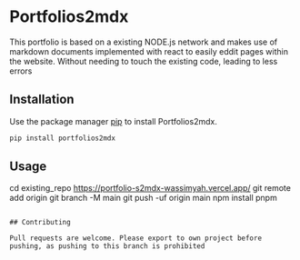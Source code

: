 # Portfolios2mdx

This portfolio is based on a existing NODE.js network and makes use of markdown documents 
implemented with react to easily eddit pages within the website. 
Without needing to touch the existing code, leading to less errors

## Installation

Use the package manager [pip](https://portfolio-s2mdx-wassimyah.vercel.app/) to install Portfolios2mdx.

```bash
pip install portfolios2mdx
```

## Usage

cd existing_repo https://portfolio-s2mdx-wassimyah.vercel.app/
git remote add origin 
git branch -M main
git push -uf origin main
npm install pnpm
```

## Contributing

Pull requests are welcome. Please export to own project before pushing, as pushing to this branch is prohibited 
